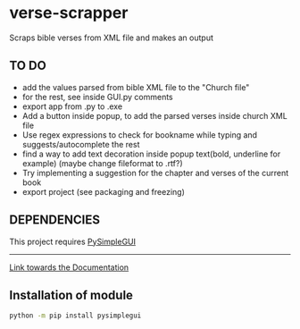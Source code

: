 # verse-scrapper
Scraps bible verses from XML file and makes an output


## TO DO
- add the values parsed from bible XML file to the "Church file"
- for the rest, see inside GUI.py comments 
- export app from .py to .exe
- Add a button inside popup, to add the parsed verses inside church XML file
- Use regex expressions to check for bookname while typing and suggests/autocomplete the rest
- find a way to add text decoration inside popup text(bold, underline for example) (maybe change fileformat to .rtf?)
- Try implementing a suggestion for the chapter and verses of the current book
- export project (see packaging and freezing)

## DEPENDENCIES

This project requires [PySimpleGUI](https://pysimplegui.readthedocs.io/)
***
[Link towards the Documentation](https://pysimplegui.readthedocs.io/en/latest/call%20reference/)

## Installation of module

```sh
python -m pip install pysimplegui
```

